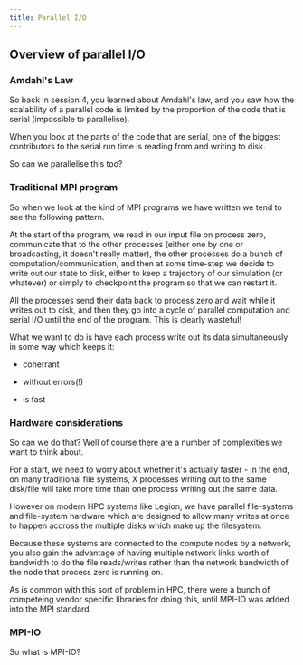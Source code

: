 ```yaml
---
title: Parallel I/O
---
```


## Overview of parallel I/O

### Amdahl's Law

So back in session 4, you learned about Amdahl's law, and you saw how the scalability of a parallel code is limited by the proportion of the code that is serial (impossible to parallelise).

When you look at the parts of the code that are serial, one of the biggest contributors to the serial run time is reading from and writing to disk.

So can we parallelise this too?

### Traditional MPI program

So when we look at the kind of MPI programs we have written we tend to see the following pattern.

At the start of the program, we read in our input file on process zero, communicate that to the other processes (either one by one or broadcasting, it doesn't really matter), the other processes do a bunch of computation/communication, and then at some time-step we decide to write out our state to disk, either to keep a trajectory of our simulation (or whatever) or simply to checkpoint the program so that we can restart it.

All the processes send their data back to process zero and wait while it writes out to disk, and then they go into a cycle of parallel computation and serial I/O until the end of the program.  This is clearly wasteful!

What we want to do is have each process write out its data simultaneously in some way which keeps it:

* coherrant

* without errors(!)

* is fast

### Hardware considerations

So can we do that?  Well of course there are a number of complexities we want to think about.

For a start, we need to worry about whether it's actually faster - in the end, on many traditional file systems, X processes writing out to the same disk/file will take more time than one process writing out the same data.

However on modern HPC systems like Legion, we have parallel file-systems and file-system hardware which are designed to allow many writes at once to happen accross the multiple disks which make up the filesystem.

Because these systems are connected to the compute nodes by a network, you also gain the advantage of having multiple network links worth of bandwidth to do the file reads/writes rather than the network bandwidth of the node that process zero is running on.

As is common with this sort of problem in HPC, there were a bunch of competeing vendor specific libraries for doing this, until MPI-IO was added into the MPI standard.

### MPI-IO

So what is MPI-IO?
